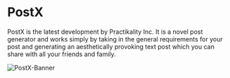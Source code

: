 # PostX
PostX is the latest development by Practikality Inc. It is a novel post generator and works simply by taking in the general requirements for your post and generating an aesthetically provoking text post which you can share with all your friends and family.


![PostX-Banner](https://github.com/Practikality/post-x/blob/master/bannerPOstx.png)
